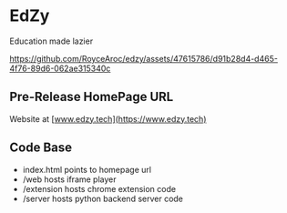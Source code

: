 # EdZy
Education made lazier

https://github.com/RoyceAroc/edzy/assets/47615786/d91b28d4-d465-4f76-89d6-062ae315340c

## Pre-Release HomePage URL
Website at [www.edzy.tech](https://www.edzy.tech)

## Code Base
- index.html points to homepage url
- /web hosts iframe player
- /extension hosts chrome extension code
- /server hosts python backend server code
